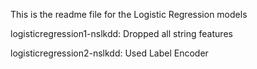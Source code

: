 This is the readme file for the Logistic Regression models

logisticregression1-nslkdd: Dropped all string features

logisticregression2-nslkdd: Used Label Encoder
